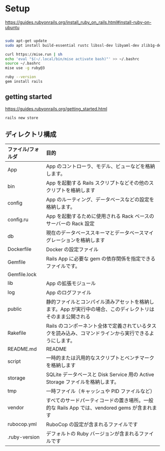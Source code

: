 # Setup

https://guides.rubyonrails.org/install_ruby_on_rails.html#install-ruby-on-ubuntu

```sh

sudo apt-get update
sudo apt install build-essential rustc libssl-dev libyaml-dev zlib1g-dev libgmp-dev

curl https://mise.run | sh
echo 'eval "$(~/.local/bin/mise activate bash)"' >> ~/.bashrc
source ~/.bashrc
mise use -g ruby@3

ruby --version
gem install rails
```

## getting started

https://guides.rubyonrails.org/getting_started.html

```sh
rails new store
```

## ディレクトリ構成

| ファイル/フォルダ | 目的                                                                                                       |
| :---------------- | :--------------------------------------------------------------------------------------------------------- |
| App               | App のコントローラ、モデル、ビューなどを格納します。                                                       |
| bin               | App を起動する Rails スクリプトなどその他のスクリプトを格納します                                          |
| config            | App のルーティング、データベースなどの設定を格納します。                                                   |
| config.ru         | App を起動するために使用される Rack ベースのサーバーの Rack 設定                                           |
| db                | 現在のデータベーススキーマとデータベースマイグレーションを格納します                                       |
| Dockerfile        | Docker の設定ファイル                                                                                      |
| Gemfile           | Rails App に必要な gem の依存関係を指定できるファイルです。                                                |
| Gemfile.lock      |                                                                                                            |
| lib               | App の拡張モジュール                                                                                       |
| log               | App のログファイル                                                                                         |
| public            | 静的ファイルとコンパイル済みアセットを格納します。App が実行中の場合、このディレクトリはそのまま公開される |
| Rakefile          | Rails のコンポーネント全体で定義されているタスクを読み込み、コマンドラインから実行できるようにします。     |
| README.md         | README                                                                                                     |
| script            | 一時的または汎用的なスクリプトとベンチマークを格納します                                                   |
| storage           | SQLite データベースと Disk Service 用の Active Storage ファイルを格納します。                              |
| tmp               | 一時ファイル（キャッシュや PID ファイルなど）                                                              |
| vendor            | すべてのサードパーティコードの置き場所。一般的な Rails App では、vendored gems が含まれます                |
| rubocop.yml       | RuboCop の設定が含まれるファイルです                                                                       |
| .ruby-version     | デフォルトの Ruby バージョンが含まれるファイルです                                                         |
